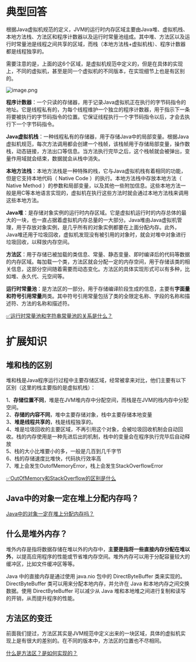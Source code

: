 # 典型回答
根据Java虚拟机规范的定义，JVM的运行时内存区域主要由Java堆、虚拟机栈、本地方法栈、方法区和程序计数器以及运行时常量池组成。其中堆、方法区以及运行时常量池是线程之间共享的区域，而栈（本地方法栈+虚拟机栈）、程序计数器都是线程独享的。

需要注意的是，上面的这6个区域，是虚拟机规范中定义的，但是在具体的实现上，不同的虚拟机，甚至是同一个虚拟机的不同版本，在实现细节上也是有区别的。

![image.png](https://cdn.nlark.com/yuque/0/2023/png/5378072/1694329068288-9e81f4b6-9f65-431c-aa3d-d2b58c889829.png#averageHue=%23f4d699&clientId=u05eda265-d70a-4&from=paste&height=679&id=u1e2b15d1&originHeight=800&originWidth=846&originalType=binary&ratio=1.5&rotation=0&showTitle=false&size=406440&status=done&style=none&taskId=ub7b9353a-eeb6-4921-8656-42fce795abc&title=&width=718)

**程序计数器**：一个只读的存储器，用于记录Java虚拟机正在执行的字节码指令的地址。它是线程私有的，为每个线程维护一个独立的程序计数器，用于指示下一条将要被执行的字节码指令的位置。它保证线程执行一个字节码指令以后，才会去执行下一个字节码指令。

**Java虚拟机栈**：一种线程私有的存储器，用于存储Java中的局部变量。根据Java虚拟机规范，每次方法调用都会创建一个栈帧，该栈帧用于存储局部变量，操作数栈，动态链接，方法出口等信息。当方法执行完毕之后，这个栈帧就会被弹出，变量作用域就会结束，数据就会从栈中消失。

**本地方法栈**：本地方法栈是一种特殊的栈，它与Java虚拟机栈有着相同的功能，但是它支持本地代码（ Native Code ）的执行。本地方法栈中存放本地方法（ Native Method ）的参数和局部变量，以及其他一些附加信息。这些本地方法一般是用C等本地语言实现的，虚拟机在执行这些方法时就会通过本地方法栈来调用这些本地方法。

**Java堆**：是存储对象实例的运行时内存区域。它是虚拟机运行时的内存总体的最大的一块，也一直占据着虚拟机内存总量的一大部分。Java堆由Java虚拟机管理，用于存放对象实例，是几乎所有的对象实例都要在上面分配内存。此外，Java堆还用于垃圾回收，虚拟机发现没有被引用的对象时，就会对堆中对象进行垃圾回收，以释放内存空间。

**方法区**：用于存储已被加载的类信息、常量、静态变量、即时编译后的代码等数据的内存区域。每加载一个类，方法区就会分配一定的内存空间，用于存储该类的相关信息，这部分空间随着需要而动态变化。方法区的具体实现形式可以有多种，比如堆、永久代、元空间等。

**运行时常量池**：是方法区的一部分。用于存储编译阶段生成的信息，主要有**字面量和符号引用常量**两类。其中符号引用常量包括了类的全限定名称、字段的名称和描述符、方法的名称和描述符。

[✅运行时常量池和字符串常量池的关系是什么？](https://www.yuque.com/hollis666/fo22bm/qbaa4627yid4v1em?view=doc_embed)

# 扩展知识

## 堆和栈的区别

堆和栈是Java程序运行过程中主要存储区域，经常被拿来对比，他们主要有以下区别（这里的栈主要指的是虚拟机栈）：

1、**存储位置不同**，堆是在JVM堆内存中分配空间，而栈是在JVM的栈内存中分配空间。<br />2、**存储的内容不同**，堆中主要存储对象，栈中主要存储本地变量<br />3、**堆是线程共享的**，栈是线程独享的。<br />4、堆是垃圾回收的主要区域，不再引用这个对象，会被垃圾回收机制会自动回收。栈的内存使用是一种先进后出的机制，栈中的变量会在程序执行完毕后自动释放<br />5、栈的大小比堆要小的多，一般是几百到几千字节<br />6、栈的存储速度比堆快，代码执行效率高<br />7、堆上会发生OutofMemoryError，栈上会发生StackOverflowError

[✅OutOfMemory和StackOverflow的区别是什么](https://www.yuque.com/hollis666/fo22bm/rd8oyrewr8tcd9gc?view=doc_embed)
## Java中的对象一定在堆上分配内存吗？
[Java中的对象一定在堆上分配内存吗？](https://www.yuque.com/hollis666/fo22bm/bx3qiz80wclfbmpw?view=doc_embed)

## 什么是堆外内存？

堆外内存是指将数据存储在堆以外的内存中，**主要是指将一些直接内存分配在堆以外**，以提高应用程序的性能或节省堆内存空间。堆外内存可以用于分配容量较大的缓冲区，比如文件缓冲区等等。

Java 中的直接内存是通过使用 java.nio 包中的 DirectByteBuffer 类来实现的。DirectByteBuffer 类可以用来分配本地内存，并允许在 Java 和本地内存之间交换数据。使用 DirectByteBuffer 可以减少从 Java 堆和本地堆之间进行复制和读写的开销，从而提升程序的性能。

## 方法区的变迁

前面我们提过，方法区其实是JVM规范中定义出来的一块区域，具体的虚拟机实现上是有很大的差别的。在不同的版本中，方法区的位置也不尽相同。

[什么是方法区？是如何实现的？](https://www.yuque.com/hollis666/fo22bm/bk9qtiiqisie4f5a?view=doc_embed)

## 


